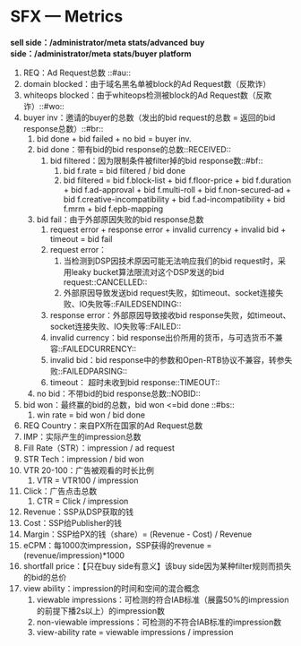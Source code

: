 # SFX — Metrics
**sell side：/administrator/meta stats/advanced**
**buy side：/administrator/meta stats/buyer platform**

1. REQ：Ad Request总数 ::#au::
2. domain blocked：由于域名黑名单被block的Ad Request数（反欺诈）
3. whiteops blocked：由于whiteops检测被block的Ad Request数（反欺诈）::#wo::
4. buyer inv：邀请的buyer的总数（发出的bid request的总数 = 返回的bid response总数）::#br::
	1. bid done + bid failed + no bid = buyer inv.
	2. bid done：带有bid的bid response的总数::RECEIVED::
		1. bid filtered：因为限制条件被filter掉的bid response数::#bf::
			1. bid f.rate = bid filtered / bid done
			2. bid filtered = bid f.block-list  + bid f.floor-price + bid f.duration + bid f.ad-approval + bid f.multi-roll + bid f.non-secured-ad + bid f.creative-incompatibility + bid f.ad-incompatibility + bid f.mrm + bid f.epb-mapping
	3. bid fail：由于外部原因失败的bid response总数
		1. request error + response error + invalid currency + invalid bid + timeout = bid fail
		2. request error：
			1. 当检测到DSP因技术原因可能无法响应我们的bid request时，采用leaky bucket算法限流对这个DSP发送的bid request::CANCELLED::  
			2. 外部原因导致发送bid request失败，如timeout、socket连接失败、IO失败等::FAILEDSENDING::
		3. response error：外部原因导致接收bid response失败，如timeout、socket连接失败、IO失败等::FAILED::
		4. invalid currency：bid response出价所用的货币，与可选货币不兼容::FAILEDCURRENCY::
		5. invalid bid：bid response中的参数和Open-RTB协议不兼容，转参失败::FAILEDPARSING::
		6. timeout：	超时未收到bid response::TIMEOUT::
	4. no bid：不带bid的bid response总数::NOBID::
5. bid won：最终赢的bid的总数，bid won <=bid done ::#bs::
	1. win rate = bid won / bid done
6. REQ Country：来自PX所在国家的Ad Request总数
7. IMP：实际产生的impression总数
8. Fill Rate（STR）：impression / ad request
9. STR Tech：impression / bid won
10. VTR 20-100：广告被观看的时长比例  
	1. VTR = VTR100 / impression
11. Click：广告点击总数
	1. CTR = Click / impression
12. Revenue：SSP从DSP获取的钱
13. Cost：SSP给Publisher的钱
14. Margin：SSP给PX的钱（share）= (Revenue - Cost) / Revenue
15. eCPM：每1000次impression，SSP获得的revenue = (revenue/impression)*1000
16. shortfall price：【只在buy side有意义】该buy side因为某种filter规则而损失的bid的总价
17. view ability：impression的时间和空间的混合概念
	1. viewable impressions：可检测的符合IAB标准（展露50%的impression的前提下播2s以上）的impression数
	2. non-viewable impressions：可检测的不符合IAB标准的impression数
	3. view-ability rate =  viewable impressions / impression




